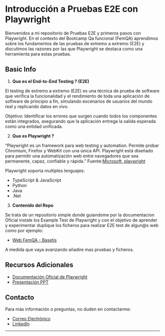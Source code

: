 # Introducción a Pruebas E2E con Playwright

Bienvenidos a mi repositorio de Pruebas E2E y primeros pasos con Playwright. 
En el contexto del Bootcamp Qa funcional (FemQA) aprendimos sobre los fundamentos de las pruebas de extremo a extremo (E2E) 
y discutimos las razones por las que Playwright se destaca como una herramienta para estas pruebas.


## Basic Info 

1. **Que es el End-to-End Testing ? (E2E)**

El testing de extremo a extremo (E2E) es una técnica de prueba de software que verifica la funcionalidad y el rendimiento de toda una aplicación de software de principio a fin, simulando escenarios de usuarios del mundo real y replicando datos en vivo.

Objetivo: Identificar los errores que surgen cuando todos los componentes están integrados, asegurando que la aplicación entrega la salida esperada como una entidad unificada.


2. **Que es Playwright ?**

“Playwright es un framework para web testing y automation. Permite probar Chromium, Firefox y WebKit con una única API. Playwright está diseñado para permitir una automatización web entre navegadores que sea permanente, capaz, confiable y rápida.”
Fuente:<a href="https://github.com/microsoft/playwright" target="_blank">Microsoft, playwright</a>

Playwright soporta multiples lenguajes:
<ul>
<li>TypeScript & JavaScript</li>
<li>Python</li>
<li>Java</li>
<li>.Net</li>
</ul>

3. **Contenido del Repo**

Se trata de un repositorio simple donde guiandome por la documentacion Oficial instale los Example Test de Playwright y con el objetivo de aprender y experimentar duplique los ficheros para realizar E2E test de algun@s web como por ejemplo:

<ul>
<li><a href="https://femqa.basetis.com/es" target="_blank">Web FemQA - Basetis</a></li>
</ul>

A medida que vaya avanzando añadire mas pruebas y ficheros.

## Recursos Adicionales

- [Documentación Oficial de Playwright](https://playwright.dev/)
- [Presentación PPT](https://docs.google.com/presentation/d/1ECj3ZCGi_zbRFvmXzUqvKg_YOj-205-4N1rBbosE_qc/edit?usp=sharing)

## Contacto

Para más información o preguntas, no duden en contactarme:

- [Correo Electrónico](mailto:sylviall81@gmail.com)
- [LinkedIn](https://www.linkedin.com/in/sllorentedev/)

---

